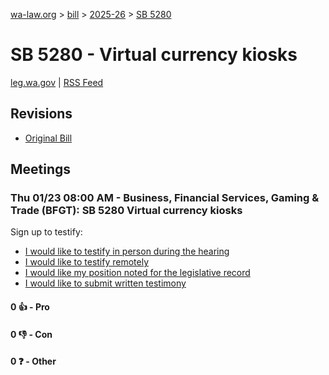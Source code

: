 [wa-law.org](/) > [bill](/bill/) > [2025-26](/bill/2025-26/) > [SB 5280](/bill/2025-26/sb/5280/)

# SB 5280 - Virtual currency kiosks
[leg.wa.gov](https://app.leg.wa.gov/billsummary?BillNumber=5280&Year=2025&Initiative=false) | [RSS Feed](./rss.xml)

## Revisions
* [Original Bill](1/)

## Meetings
### Thu 01/23 08:00 AM - Business, Financial Services, Gaming & Trade (BFGT): SB 5280 Virtual currency kiosks
Sign up to testify:
* [I would like to testify in person during the hearing](https://app.leg.wa.gov/csi/Testifier/Add?chamber=House&mId=32437&aId=161807&caId=24729&tId=1)
* [I would like to testify remotely](https://app.leg.wa.gov/csi/Testifier/Add?chamber=House&mId=32437&aId=161807&caId=24729&tId=2)
* [I would like my position noted for the legislative record](https://app.leg.wa.gov/csi/Testifier/Add?chamber=House&mId=32437&aId=161807&caId=24729&tId=3)
* [I would like to submit written testimony](https://app.leg.wa.gov/csi/Testifier/Add?chamber=House&mId=32437&aId=161807&caId=24729&tId=4)

#### 0 👍 - Pro

#### 0 👎 - Con

#### 0 ❓ - Other
